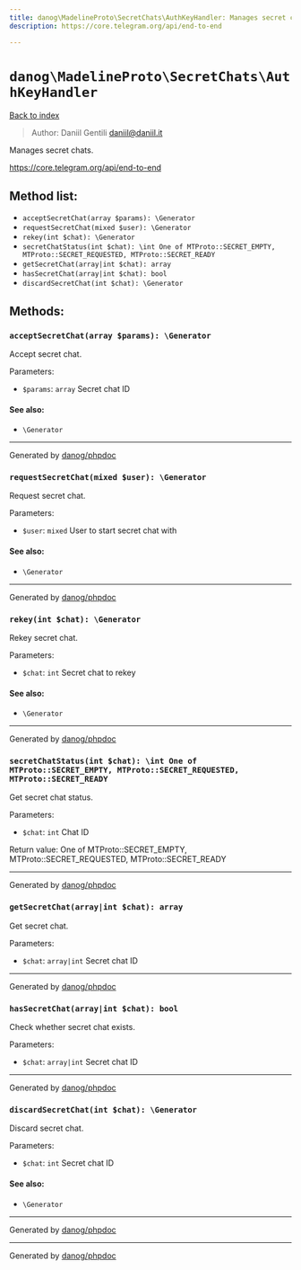 ```yaml
---
title: danog\MadelineProto\SecretChats\AuthKeyHandler: Manages secret chats.
description: https://core.telegram.org/api/end-to-end

---
```

# `danog\MadelineProto\SecretChats\AuthKeyHandler`
[Back to index](../../../index.md)

> Author: Daniil Gentili <daniil@daniil.it>  
  

Manages secret chats.  

https://core.telegram.org/api/end-to-end


## Method list:
* `acceptSecretChat(array $params): \Generator`
* `requestSecretChat(mixed $user): \Generator`
* `rekey(int $chat): \Generator`
* `secretChatStatus(int $chat): \int One of MTProto::SECRET_EMPTY, MTProto::SECRET_REQUESTED, MTProto::SECRET_READY`
* `getSecretChat(array|int $chat): array`
* `hasSecretChat(array|int $chat): bool`
* `discardSecretChat(int $chat): \Generator`

## Methods:
### `acceptSecretChat(array $params): \Generator`

Accept secret chat.


Parameters:
* `$params`: `array` Secret chat ID  


#### See also: 
* `\Generator`



---
Generated by [danog/phpdoc](https://phpdoc.daniil.it)

### `requestSecretChat(mixed $user): \Generator`

Request secret chat.


Parameters:
* `$user`: `mixed` User to start secret chat with  


#### See also: 
* `\Generator`



---
Generated by [danog/phpdoc](https://phpdoc.daniil.it)

### `rekey(int $chat): \Generator`

Rekey secret chat.


Parameters:
* `$chat`: `int` Secret chat to rekey  


#### See also: 
* `\Generator`



---
Generated by [danog/phpdoc](https://phpdoc.daniil.it)

### `secretChatStatus(int $chat): \int One of MTProto::SECRET_EMPTY, MTProto::SECRET_REQUESTED, MTProto::SECRET_READY`

Get secret chat status.


Parameters:
* `$chat`: `int` Chat ID  


Return value: One of MTProto::SECRET_EMPTY, MTProto::SECRET_REQUESTED, MTProto::SECRET_READY

---
Generated by [danog/phpdoc](https://phpdoc.daniil.it)

### `getSecretChat(array|int $chat): array`

Get secret chat.


Parameters:
* `$chat`: `array|int` Secret chat ID  


---
Generated by [danog/phpdoc](https://phpdoc.daniil.it)

### `hasSecretChat(array|int $chat): bool`

Check whether secret chat exists.


Parameters:
* `$chat`: `array|int` Secret chat ID  


---
Generated by [danog/phpdoc](https://phpdoc.daniil.it)

### `discardSecretChat(int $chat): \Generator`

Discard secret chat.


Parameters:
* `$chat`: `int` Secret chat ID  


#### See also: 
* `\Generator`



---
Generated by [danog/phpdoc](https://phpdoc.daniil.it)

---
Generated by [danog/phpdoc](https://phpdoc.daniil.it)
